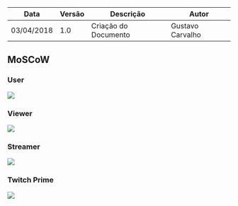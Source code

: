 |Data|Versão|Descrição|Autor|
|----|------|---------|-----|
|03/04/2018|1.0|Criação do Documento|Gustavo Carvalho|

## MoSCoW
### User
![](https://raw.githubusercontent.com/gabrielziegler3/Requisitos-2018-1/master/imagens/Imagens_MoSCoW/moscow_user.png)
### Viewer
![](https://raw.githubusercontent.com/gabrielziegler3/Requisitos-2018-1/master/imagens/Imagens_MoSCoW/moscow_viewer.png)
### Streamer
![](https://raw.githubusercontent.com/gabrielziegler3/Requisitos-2018-1/master/imagens/Imagens_MoSCoW/moscow_streamer.png)
### Twitch Prime
![](https://raw.githubusercontent.com/gabrielziegler3/Requisitos-2018-1/master/imagens/Imagens_MoSCoW/moscow_twitch_prime.png)
